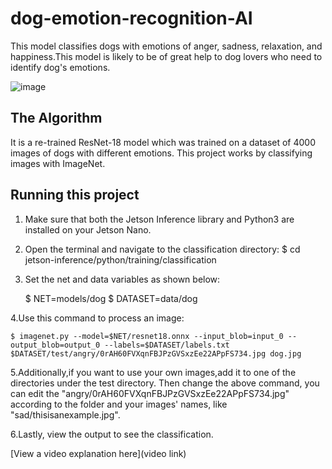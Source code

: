 # dog-emotion-recognition-AI

 This model classifies dogs with emotions of anger, sadness, relaxation, and happiness.This model is likely to be of great help to dog lovers who need to identify dog's emotions.

![image](https://github.com/user-attachments/assets/d9561753-9366-41e1-8700-698378958e54)


## The Algorithm
It is a re-trained ResNet-18 model which was trained on a dataset of 4000 images of dogs with different emotions. This project works by classifying images with ImageNet. 

## Running this project

1. Make sure that both the Jetson Inference library and Python3 are installed on your Jetson Nano.

2. Open the terminal and navigate to the classification directory:
      $ cd jetson-inference/python/training/classification
3. Set the net and data variables as shown below:

    $ NET=models/dog
    $ DATASET=data/dog
   
4.Use this command to process an image:
     
    $ imagenet.py --model=$NET/resnet18.onnx --input_blob=input_0 --output_blob=output_0 --labels=$DATASET/labels.txt $DATASET/test/angry/0rAH60FVXqnFBJPzGVSxzEe22APpFS734.jpg dog.jpg
   
5.Additionally,if you want to use your own images,add it to one of the directories under the test directory. Then change the above command, you can edit the 
"angry/0rAH60FVXqnFBJPzGVSxzEe22APpFS734.jpg" according to the folder and your images' names, like "sad/thisisanexample.jpg".

6.Lastly, view the output to see the classification.

[View a video explanation here](video link)
